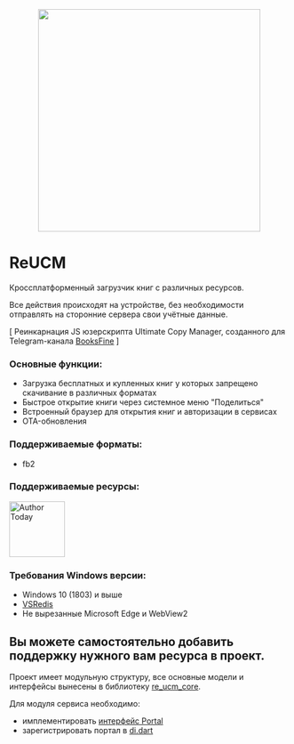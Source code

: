 <div align="center">
  <img src="https://github.com/user-attachments/assets/c28a24af-ca7f-4403-a23e-87f9d6ea6492" width="400">
</div>

# ReUCM

Кроссплатформенный загрузчик книг с различных ресурсов.

Все действия происходят на устройстве, без необходимости отправлять на сторонние сервера свои учётные данные.

[ Реинкарнация JS юзерскрипта Ultimate Copy Manager, созданного для Telegram-канала [BooksFine](https://t.me/BookFine) ]

### Основные функции:
* Загрузка бесплатных и купленных книг у которых запрещено скачивание в различных форматах
* Быстрое открытие книги через системное меню "Поделиться"
* Встроенный браузер для открытия книг и авторизации в сервисах
* OTA-обновления

### Поддерживаемые форматы:
 * fb2

### Поддерживаемые ресурсы:
<div style="display: flex; overflow-x: auto;">
  <a href="https://author.today" target="_blank">
        <img src="https://github.com/user-attachments/assets/baf5e03e-c58d-4df3-99d5-a1252e25b1b5" alt="Author Today" width="100" >
  </a>
</div>

### Требования Windows версии:
* Windows 10 (1803) и выше
* [VSRedis](https://learn.microsoft.com/en-us/cpp/windows/latest-supported-vc-redist?view=msvc-170)
* Не вырезанные Microsoft Edge и WebView2 

 
 ## Вы можете самостоятельно добавить поддержку нужного вам ресурса в проект.

 Проект имеет модульную структуру, все основные модели и интерфейсы вынесены в библиотеку [re_ucm_core](https://github.com/BooksFine/re_ucm_core).

 Для модуля сервиса необходимо:
 * имплементировать [интерфейс Portal](https://github.com/BooksFine/re_ucm_core/blob/main/lib/models/portal/portal.dart)
 * зарегистрировать портал в [di.dart](https://github.com/BooksFine/re_ucm/blob/main/lib/core/di.dart)